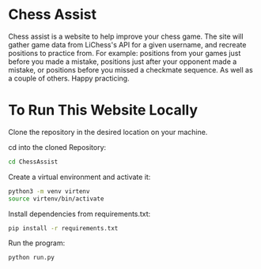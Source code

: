 # Chess Assist

Chess assist is a website to help improve your chess game. The site will gather game data from LiChess's API for a given username, and recreate positions to practice from. For example: positions from your games just before you made a mistake, positions just after your opponent made a mistake, or positions before you missed a checkmate sequence. As well as a couple of others. Happy practicing.

# To Run This Website Locally

Clone the repository in the desired location on your machine.

cd into the cloned Repository:

```bash
cd ChessAssist
```

Create a virtual environment and activate it:

```bash
python3 -m venv virtenv
source virtenv/bin/activate
```

Install dependencies from requirements.txt:

```bash
pip install -r requirements.txt
```

Run the program:

```bash
python run.py
```
